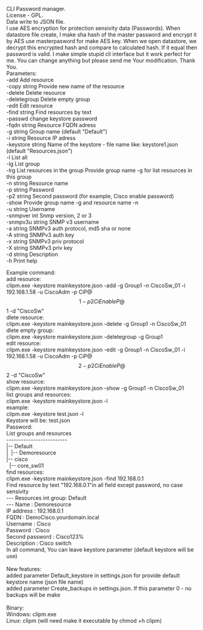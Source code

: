 CLI Password manager.<br>
License - GPL.<br>
Data write to JSON file.<br>
I use AES encryption for protection sensivity data (Passwords).
When datastore file create, I make sha hash of the master password and encrypt it by AES use masterpasword for make AES key.
When we open datastore, we decrypt this encrypted hash and compare to calculated hash.
If it equal then password is valid.
I make simple stupid cli interface but it work perfect for me.
You can change anything but please send me Your modification.
Thank You.\
Parameters:\
-add Add resource\
-copy string Provide new name of the resource<br>
-delete Delete resource<br>
-deletegroup Delete empty group<br>
-edit Edit resource<br>
-find string Find resources by text<br>
-passwd change keystore password<br>
-fqdn string Resource FQDN adress<br>
-g string Group name (default "Default")<br>
-i string Resource IP adress<br>
-keystore string Name of the keystore - file name like: keystore1.json (default "Resources.json")<br>
-l List all<br>
-lg List group <br>
-lrg List resources in the group Provide group name -g for list resources in this group<br>
-n string Resource name<br>
-p string Password<br>
-p2 string Second password (for example, Cisco enable password)<br>
-show Provide group name -g and resource name -n<br>
-u string Username<br>
-snmpver int Snmp version, 2 or 3<br>
-snmpv3u string SNMP v3 username<br>
-a string SNMPv3 auth protocol, md5 sha or none<br>
-A string SNMPv3 auth key<br>
-x string SNMPv3 priv protocol<br>
-X string SNMPv3 priv key<br>
-d string Description<br>
-h Print help

Example command:<br>
    add resource:<br>
        clipm.exe -keystore mainkeystore.json -add -g Group1 -n CiscoSw_01 -i 192.168.1.58 -u CiscoAdm -p CiP@$$1 -p2 CiEnableP@$$1 -d "CiscoSw"<br>
    dlete resource:<br>
        clipm.exe -keystore mainkeystore.json -delete -g Group1 -n CiscoSw_01<br>
    dlete empty group:<br>
            clipm.exe -keystore mainkeystore.json -deletegroup -g Group1<br>
    edit resource:<br>
        clipm.exe -keystore mainkeystore.json -edit -g Group1 -n CiscoSw_01 -i 192.168.1.58 -u CiscoAdm -p CiP@$$2 -p2 CiEnableP@$$2 -d "CiscoSw"<br>
    show resource:<br>
        clipm.exe -keystore mainkeystore.json -show -g Group1 -n CiscoSw_01<br>
    list groups and resources:<br>
            clipm.exe -keystore mainkeystore.json -l<br>
            example:<br>
            clipm.exe -keystore test.json -l<br>
            Keystore will be: test.json<br>
            Password:<br>
            List groups and resources<br>
            -------------------------<br>
            |-- Default<br>
            |&nbsp;&nbsp;|-- Demoresource<br>
            |-- cisco<br>
            &nbsp;&nbsp;|-- core_sw01<br>
    find resources:<br>
        clipm.exe -keystore mainkeystore.json -find 192.168.0.1<br>
            Find resource by text "192.168.0.1"in all field except password, no case sensivity<br>
            ---
            Resources int group: Default<br>
            ---
            Name            : Demoresource<br>
            IP address      : 192.168.0.1<br>
            FQDN            : DemoCisco.yourdomain.local<br>
            Username        : Cisco<br>
            Password        : Cisco<br>
            Second password : Cisco123%<br>
            Description     : Cisco switch<br>
    In all command, You can leave keystore parameter (default keystore will be use)<br>
<br>
New features:<br>
    added parameter Default_keystore in settings.json for provide default keystore name (json file name)<br>
    added parameter Create_backups in settings.json. If this parameter 0 - no backups will be make<br>
<br>
Binary:<br>
Windows: clipm.exe<br>
Linux: clipm (will need make it executable by chmod +h clipm)<br>